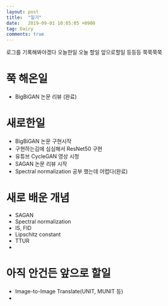 ```yaml
---
layout: post
title:  "일기"
date:   2019-09-01 10:05:05 +0900
tag: Dairy
comments: true
---
```



로그를 기록해봐야겠다
오늘한일 오늘 할일 앞으로할일 등등등 쭉쭉쭉쭉


# 쭉 해온일
 - BigBiGAN 논문 리뷰 (완료)

# 새로한일
 - BigBiGAN 논문 구현시작
 - 구현하는김에 심심해서 ResNet50 구현
 - 유튜브 CycleGAN 영상 시청
 - SAGAN 논문 리뷰 시작
 - Spectral normalization 공부 했는데 어렵다(완료)

# 새로 배운 개념
 - SAGAN
 - Spectral normalization
 - IS, FID
 - Lipschitz constant
 - TTUR
 - 

# 아직 안건든 앞으로 할일
 - Image-to-Image Translate(UNIT, MUNIT 등)
 - 
